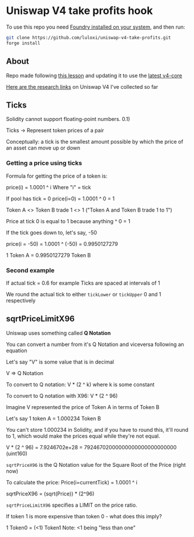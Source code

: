 # Uniswap V4 take profits hook

To use this repo you need [Foundry installed on your system](https://book.getfoundry.sh/getting-started/installation), and then run:

```bash
git clone https://github.com/luloxi/uniswap-v4-take-profits.git
forge install
```

## About

Repo made following [this lesson](https://www.youtube.com/watch?v=lU8nJ4hViws) and updating it to use the [latest v4-core](https://github.com/Uniswap/v4-core/tree/main)

[Here are the research links](./RESEARCH.md) on Uniswap V4 I've collected so far

## Ticks

Solidity cannot support floating-point numbers. 0.1)

Ticks -> Represent token prices of a pair

Conceptually: a tick is the smallest amount possible by which the price of an asset can move up or down

### Getting a price using ticks

Formula for getting the price of a token is:

price(i) = 1.0001 ^ i
Where "i" = tick

If pool has tick = 0
price(i=0) = 1.0001 ^ 0 = 1

Token A <> Token B trade 1 <> 1
("Token A and Token B trade 1 to 1")

Price at tick 0 is equal to 1 because anything ^ 0 = 1

If the tick goes down to, let's say, -50

price(i = -50) = 1.0001 ^ (-50) = 0.9950127279

1 Token A = 0.9950127279 Token B

### Second example

If actual tick = 0.6 for example
Ticks are spaced at intervals of 1

We round the actual tick to either `tickLower` or `tickUpper` 0 and 1 respectively

## sqrtPriceLimitX96

Uniswap uses something called **Q Notation**

You can convert a number from it's Q Notation and viceversa following an equation

Let's say "V" is some value that is in decimal

V => Q Notation

To convert to Q notation:
V \* (2 ^ k) where k is some constant

To convert to Q notation with X96:
V \* (2 ^ 96)

Imagine V represented the price of Token A in terms of Token B

Let's say 1 token A = 1.000234 Token B

You can't store 1.000234 in Solidity, and if you have to round this, it'll round to 1, which would make the prices equal while they're not equal.

V \* (2 ^ 96) = 7.9246702e+28 = 79246702000000000000000000000 (uint160)

`sqrtPriceX96` is the Q Notation value for the Square Root of the Price (right now)

To calculate the price: Price(i=currentTick) = 1.0001 ^ i

sqrtPriceX96 = (sqrt(Price)) \* (2^96)

`sqrtPriceLimitX96` specifies a LIMIT on the price ratio.

If token 1 is more expensive than token 0 - what does this imply?

1 Token0 = (<1) Token1
Note: <1 being "less than one"
